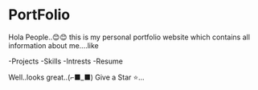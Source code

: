 # PortFolio

Hola People..😊😊 this is my personal portfolio website 
which contains all information about me....like

-Projects
-Skills
-Intrests
-Resume

Well..looks great..(⌐■_■) Give a Star ⭐...
